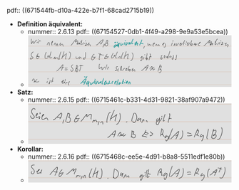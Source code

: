 pdf:: ((671544fb-d10a-422e-b7f1-68cad2715b19))

- **Definition äquivalent:**
	- nummer:: 2.6.13
	  pdf:: ((67154527-0db1-4f49-a298-9e9a53e5bcea))
	- ![image.png](../assets/image_1729447386563_0.png)
- **Satz:**
	- nummer:: 2.6.15
	  pdf:: ((6715461c-b331-4d31-9821-38af907a9472))
	- ![Screenshot 2024-10-20 200356.png](../assets/Screenshot_2024-10-20_200356_1729447487098_0.png)
- **Korollar:**
	- nummer:: 2.6.16
	  pdf:: ((6715468c-ee5e-4d91-b8a8-5511edf1e80b))
	- ![image.png](../assets/image_1729447597458_0.png)